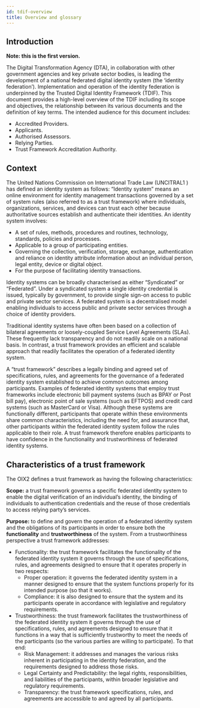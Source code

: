 ```yaml
---
id: tdif-overview
title: Overview and glossary
---
```


## Introduction

**Note: this is the first version.**

The Digital Transformation Agency (DTA), in collaboration with other government
agencies and key private sector bodies, is leading the development of a national
federated digital identity system (the ‘identity federation’). Implementation and
operation of the identity federation is underpinned by the Trusted Digital Identity
Framework (TDIF). This document provides a high-level overview of the TDIF
including its scope and objectives, the relationship between its various documents
and the definition of key terms.
The intended audience for this document includes:

- Accredited Providers.
- Applicants.
- Authorised Assessors.
- Relying Parties.
- Trust Framework Accreditation Authority.

## Context

The United Nations Commission on International Trade Law (UNCITRAL1
) has
defined an identity system as follows:
“Identity system” means an online environment for identity management transactions
governed by a set of system rules (also referred to as a trust framework) where
individuals, organizations, services, and devices can trust each other because
authoritative sources establish and authenticate their identities. An identity system
involves:

- A set of rules, methods, procedures and routines, technology, standards, policies
  and processes.
- Applicable to a group of participating entities.
- Governing the collection, verification, storage, exchange, authentication and
  reliance on identity attribute information about an individual person, legal entity,
  device or digital object.
- For the purpose of facilitating identity transactions.

Identity systems can be broadly characterised as either “Syndicated” or “Federated”.
Under a syndicated system a single identity credential is issued, typically by
government, to provide single sign-on access to public and private sector services. A
federated system is a decentralised model enabling individuals to access public and
private sector services through a choice of identity providers.

Traditional identity systems have often been based on a collection of bilateral
agreements or loosely-coupled Service Level Agreements (SLAs). These frequently
lack transparency and do not readily scale on a national basis. In contrast, a trust
framework provides an efficient and scalable approach that readily facilitates the
operation of a federated identity system.

A “trust framework” describes a legally binding and agreed set of specifications, rules,
and agreements for the governance of a federated identity system established to
achieve common outcomes among participants. Examples of federated identity
systems that employ trust frameworks include electronic bill payment systems (such as BPAY or Post bill pay), electronic point of sale systems (such as EFTPOS) and
credit card systems (such as MasterCard or Visa). Although these systems are
functionally different, participants that operate within these environments share
common characteristics, including the need for, and assurance that, other participants
within the federated identity system follow the rules applicable to their role. A trust
framework therefore enables participants to have confidence in the functionality and
trustworthiness of federated identity systems.

## Characteristics of a trust framework

The OIX2 defines a trust framework as having the following characteristics:

**Scope:** a trust framework governs a specific federated identity system to enable the
digital verification of an individual’s identity, the binding of individuals to authentication
credentials and the reuse of those credentials to access relying party’s services.

**Purpose:** to define and govern the operation of a federated identity system and the
obligations of its participants in order to ensure both the **functionality** and **trustworthiness** of the system. From a trustworthiness perspective a trust framework
addresses:

- Functionality: the trust framework facilitates the functionality of the federated
  identity system it governs through the use of specifications, rules, and
  agreements designed to ensure that it operates properly in two respects:
  - Proper operation: it governs the federated identity system in a manner
    designed to ensure that the system functions properly for its intended
    purpose (so that it works).
  - Compliance: it is also designed to ensure that the system and its participants
    operate in accordance with legislative and regulatory requirements.
- Trustworthiness: the trust framework facilitates the trustworthiness of the
  federated identity system it governs through the use of specifications, rules, and
  agreements designed to ensure that it functions in a way that is sufficiently
  trustworthy to meet the needs of the participants (so the various parties are
  willing to participate). To that end:
  - Risk Management: it addresses and manages the various risks inherent in
    participating in the identity federation, and the requirements designed to
    address those risks.
  - Legal Certainty and Predictability: the legal rights, responsibilities, and
    liabilities of the participants, within broader legislative and regulatory
    requirements.
  - Transparency: the trust framework specifications, rules, and agreements are
    accessible to and agreed by all participants.
